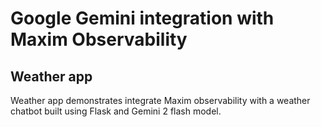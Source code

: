 # Google Gemini integration with Maxim Observability

## Weather app

Weather app demonstrates integrate Maxim observability with a weather chatbot built using Flask and Gemini 2 flash model.
